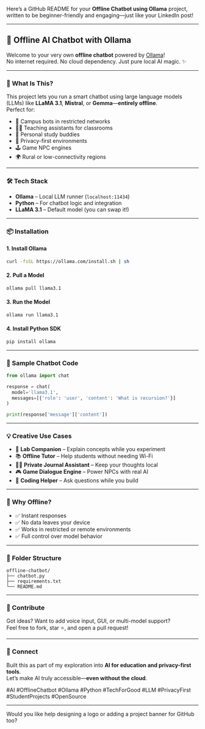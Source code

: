 Here’s a GitHub README for your **Offline Chatbot using Ollama** project, written to be beginner-friendly and engaging—just like your LinkedIn post!

---

## 🤖 Offline AI Chatbot with Ollama

Welcome to your very own **offline chatbot** powered by [Ollama](https://ollama.com)!  
No internet required. No cloud dependency. Just pure local AI magic. ✨

---

### 🚀 What Is This?

This project lets you run a smart chatbot using large language models (LLMs) like **LLaMA 3.1**, **Mistral**, or **Gemma**—**entirely offline**.  
Perfect for:
- 🏫 Campus bots in restricted networks  
- 🧑‍🏫 Teaching assistants for classrooms  
- 🧠 Personal study buddies  
- 🔐 Privacy-first environments  
- 🕹️ Game NPC engines  
- 🌍 Rural or low-connectivity regions

---

### 🛠️ Tech Stack

- **Ollama** – Local LLM runner (`localhost:11434`)
- **Python** – For chatbot logic and integration
- **LLaMA 3.1** – Default model (you can swap it!)

---

### 📦 Installation

#### 1. Install Ollama
```bash
curl -fsSL https://ollama.com/install.sh | sh
```

#### 2. Pull a Model
```bash
ollama pull llama3.1
```

#### 3. Run the Model
```bash
ollama run llama3.1
```

#### 4. Install Python SDK
```bash
pip install ollama
```

---

### 💬 Sample Chatbot Code

```python
from ollama import chat

response = chat(
  model='llama3.1',
  messages=[{'role': 'user', 'content': 'What is recursion?'}]
)

print(response['message']['content'])
```

---

### 💡 Creative Use Cases

- 🧪 **Lab Companion** – Explain concepts while you experiment  
- 📚 **Offline Tutor** – Help students without needing Wi-Fi  
- 🕵️‍♂️ **Private Journal Assistant** – Keep your thoughts local  
- 🎮 **Game Dialogue Engine** – Power NPCs with real AI  
- 🧠 **Coding Helper** – Ask questions while you build

---

### 🔐 Why Offline?

- ✅ Instant responses  
- ✅ No data leaves your device  
- ✅ Works in restricted or remote environments  
- ✅ Full control over model behavior

---

### 📁 Folder Structure

```
offline-chatbot/
├── chatbot.py
├── requirements.txt
└── README.md
```

---

### 🙌 Contribute

Got ideas? Want to add voice input, GUI, or multi-model support?  
Feel free to fork, star ⭐, and open a pull request!

---

### 📣 Connect

Built this as part of my exploration into **AI for education and privacy-first tools**.  
Let’s make AI truly accessible—**even without the cloud**.

#AI #OfflineChatbot #Ollama #Python #TechForGood #LLM #PrivacyFirst #StudentProjects #OpenSource

---

Would you like help designing a logo or adding a project banner for GitHub too?
